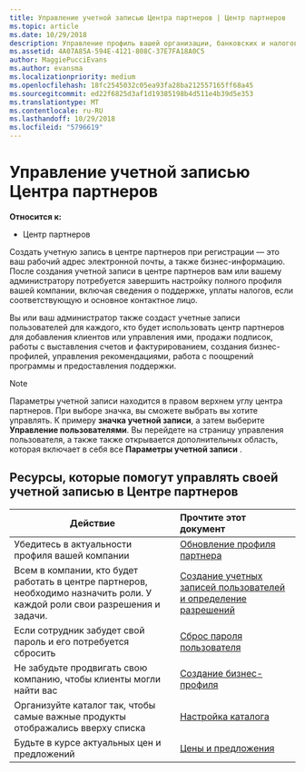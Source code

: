 ```yaml
---
title: Управление учетной записью Центра партнеров | Центр партнеров
ms.topic: article
ms.date: 10/29/2018
description: Управление профиль вашей организации, банковских и налоговых сведения и пользователей.
ms.assetid: 4A07A85A-594E-4121-808C-37E7FA18A0C5
author: MaggiePucciEvans
ms.author: evansma
ms.localizationpriority: medium
ms.openlocfilehash: 18fc2545032c05ea93fa28ba212557165ff68a45
ms.sourcegitcommit: ed22f6825d3af1d19385198b4d511e4b39d5e353
ms.translationtype: MT
ms.contentlocale: ru-RU
ms.lasthandoff: 10/29/2018
ms.locfileid: "5796619"
---
```

# <a name="manage-your-partner-center-account"></a>Управление учетной записью Центра партнеров

**Относится к:**

-  Центр партнеров

Создать учетную запись в центре партнеров при регистрации — это ваш рабочий адрес электронной почты, а также бизнес-информацию. После создания учетной записи в центре партнеров вам или вашему администратору потребуется завершить настройку полного профиля вашей компании, включая сведения о поддержке, уплаты налогов, если соответствующую и основное контактное лицо. 

Вы или ваш администратор также создаст учетные записи пользователей для каждого, кто будет использовать центр партнеров для добавления клиентов или управления ими, продажи подписок, работы с выставления счетов и фактурированием, создания бизнес-профилей, управления рекомендациями, работа с поощрений программы и предоставления поддержки.

>[!NOTE]
>Параметры учетной записи находится в правом верхнем углу центра партнеров. При выборе значка, вы сможете выбрать вы хотите управлять. К примеру **значка учетной записи**, а затем выберите **Управление пользователями**. Вы перейдете на страницу управления пользователя, а также также открывается дополнительных область, которая включает в себя все **Параметры учетной записи** .


## <a name="resources-to-help-you-manage-your-partner-center-account"></a>Ресурсы, которые помогут управлять своей учетной записью в Центре партнеров

|**Действие**   |**Прочтите этот документ**   |
|-----------------------|:-----------------------|
|Убедитесь в актуальности профиля вашей компании   |[Обновление профиля партнера](update-your-partner-profile.md)|
|Всем в компании, кто будет работать в центре партнеров, необходимо назначить роли. У каждой роли свои разрешения и задачи.|[Создание учетных записей пользователей и определение разрешений](create-user-accounts-and-set-permissions.md)|
|Если сотрудник забудет свой пароль и его потребуется сбросить  |[Сброс пароля пользователя](reset-a-user-password.md)|
|Не забудьте продвигать свою компанию, чтобы клиенты могли найти вас   |[Создание бизнес-профиля](create-a-marketing-profile.md)|
|Организуйте каталог так, чтобы самые важные продукты отображались вверху списка   |[Настройка каталога](customize-the-catalog.md)|
|Будьте в курсе актуальных цен и предложений   |[Цены и предложения](pricing-and-offers.md)|













 

 




